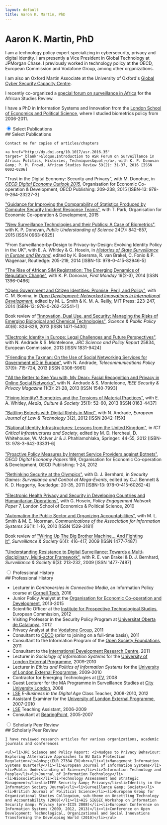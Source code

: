 ```yaml
---
layout: default
title: Aaron K. Martin, PhD
---
```


# Aaron K. Martin, PhD

I am a technology policy expert specializing in cybersecurity, privacy and digital identity. I am presently a Vice President in Global Technology at JPMorgan Chase. I previously worked in technology policy at the OECD, European Commission and Vodafone Group, among other organizations.

I am also an Oxford Martin Associate at the University of Oxford's <a href="http://www.oxfordmartin.ox.ac.uk/cybersecurity/" target="_blank">Global Cyber Security Capacity Centre</a>.

I recently co-organized a <a href="https://www.cambridge.org/core/journals/african-studies-review/article/div-classtitleintroductiondiv/788C8F5BED1FE9AD46FC2D6613E23160" target="_blank">special forum on surveillance in Africa</a> for the African Studies Review.

I have a PhD in Information Systems and Innovation from the <a href="http://www.lse.ac.uk/home.aspx" target="_blank">London School of Economics and Political Science</a>, where I studied biometrics policy from 2006-2011.

<div class="tabs">
  <input type="radio" name="tabs" id="tabone" checked="checked">
  <label for="tabone">Select Publications</label>
  <div class="tab">
    ## Select Publications
    
    Contact me for copies of articles/chapters
   
    <a href="http://dx.doi.org/10.1017/asr.2016.35" target="_blank">&ldquo;Introduction to ASR Forum on Surveillance in Africa: Politics, Histories, Techniques&quot;</a>, with K. P. Donovan &amp; P. M. Frowd, African Studies Review 59(2): 31-37, 2016 [ISSN 0002-0206]

&quot;Trust in the Digital Economy: Security and Privacy&quot;, with M. Donohue, in <a href="http://dx.doi.org/10.1787/9789264232440-en" target="_blank"><i>OECD Digital Economy Outlook</i>&nbsp;</a><i><a href="http://dx.doi.org/10.1787/9789264232440-en" target="_blank">2015</a>,&nbsp;</i>Organisation for Economic Co-operation &amp; Development,<i> </i>OECD Publishing: 209-238, 2015 [ISBN-13: 978-9-264-23227-3]<br>

<a href="http://oe.cd/csirt-stat" target="_blank">&quot;Guidance for Improving the Comparability of Statistics Produced by Computer Security Incident Response Teams&quot;</a>, with T. Park, Organisation for Economic Co-operation &amp; Development, 2015

<a href="http://dx.doi.org/10.1177/0963662513514173" target="_blank">&quot;New Surveillance Technologies and their Publics: A Case of Biometrics&quot;</a>, with K. P. Donovan,<i>&nbsp;Public Understanding of Science</i>&nbsp;24(7): 842–857, 2015<i>&nbsp;</i>[ISSN 0963-6625]


&quot;From Surveillance-by-Design to Privacy-by-Design: Evolving Identity Policy in the UK&quot;, with E. A. Whitley &amp; G. Hosein, in&nbsp;<a href="http://www.amazon.co.uk/Histories-Surveillance-Europe-Beyond-Boersma/dp/0415829461" target="_blank"><i>Histories of State Surveillance in Europe and Beyond</i></a>, edited by K. Boersma, R. van Brakel, C. Fonio &amp; P. Wagenaar, Routledge: 205-219, 2014 [ISBN-13: 978-0-415-82946-5]

<a href="http://firstmonday.org/ojs/index.php/fm/article/view/4351/3820" target="_blank">&quot;The Rise of African SIM Registration: The Emerging Dynamics of Regulatory Change&quot;</a>,&nbsp;with K. P. Donovan,&nbsp;<i>First Monday&nbsp;</i>19(2-3), 2014<i>&nbsp;</i>[ISSN 1396-0466]


<a href="http://web.idrc.ca/openebooks/541-1/#ch09" target="_blank">&quot;Open Government and Citizen Identities: Promise, Peril, and Policy&quot;</a>, with C. M. Bonina, in&nbsp;<i><a href="http://www.idrc.ca/EN/Resources/Publications/Pages/IDRCBookDetails.aspx?PublicationID=1274" target="_blank">Open Development: Networked Innovations in International Development</a></i>, edited by M. L. Smith &amp; K. M. A. Reilly, MIT Press: 223-247, 2014 [ISBN-13: 978-0-262-52541-1]

Book review of&nbsp;<a href="http://dx.doi.org/10.1093/scipol/sct019" target="_blank">&quot;Innovation, Dual Use, and Security: Managing the Risks of Emerging Biological and Chemical Technologies&quot;</a>, <i>Science &amp; Public Policy</i> 40(6): 824-826, 2013 [ISSN 1471-5430]<br><br><a href="https://ec.europa.eu/jrc/en/publication/eur-scientific-and-technical-research-reports/electronic-identity-europe-legal-challenges-and-future-perspectives-e-id-2020" target="_blank">&quot;Electronic Identity in Europe: Legal Challenges and Future Perspectives&quot;</a>, with N. Andrade &amp; S. Monteleone, <i>JRC Science and Policy Report </i>25834, European Commission, 2013 [ISSN 1831-9424]<br>

<a href="http://www.sciencedirect.com/science/article/pii/S0308596113000761" target="_blank">&quot;Friending the Taxman: On the Use of Social Networking Services for Government eID in Europe&quot;</a>, with N. Andrade, <i>Telecommunications Policy</i> 37(9): 715-724, 2013 [ISSN 0308-5961]

<a href="http://doi.ieeecomputersociety.org/10.1109/MSP.2013.22" target="_blank">&quot;&lsquo;All the Better to See You with, My Dear&rsaquo;: Facial Recognition and Privacy in Online Social Networks&quot;</a>, with N. Andrade &amp; S. Monteleone,&nbsp;<i>IEEE Security &amp; Privacy Magazine </i>11(3): 21-28, 2013 [ISSN 1540-7993]

<a href="http://mcs.sagepub.com/content/35/1/52.extract" target="_blank">&quot;Fixing Identity? Biometrics and the Tensions of Material Practices&quot;</a>, with E. A. Whitley,&nbsp;<i>Media, Culture &amp; Society</i>&nbsp;35(1): 52–60, 2013 [ISSN 0163-4437]

<a href="http://ejlt.org/article/view/158/238" target="_blank">&quot;Battling Botnets with Digital Rights in Mind&quot;</a>, with N. Andrade, <i>European Journal of Law &amp; Technology</i> 3(2), 2012 [ISSN 2042-115X]

<a href="http://personal.lse.ac.uk/martinak/IFIP.pdf" target="_blank">&quot;National Identity Infrastructures: Lessons from the United Kingdom&quot;</a>, in <i>ICT 
Critical Infrastructures and Society</i>, edited by M. D. Hercheui, D. Whitehouse, W. McIver Jr &amp; J. Phahlamohlaka, Springer: 44-55, 2012 
[ISBN-13: 978-3-642-33331-6]<br><br><a href="http://www.oecd-ilibrary.org/science-and-technology/proactive-policy-measures-by-internet-service-providers-against-botnets_5k98tq42t18w-en" target="_blank">&quot;Proactive Policy Measures by Internet Service Providers against Botnets&quot;</a>, <i>OECD Digital Economy Papers</i> 199, Organisation for Economic Co-operation &amp; Development, OECD Publishing: 1-24, 2012<br>

<a href="http://www.tandfonline.com/doi/pdf/10.4324/9780203827475_chapter_1" target="_blank">&quot;Rethinking Security at the Olympics&quot;</a>, with D. J. Bernhard, in <i>Security Games: Surveillance and Control at Mega-Events</i>, edited by C.J. Bennett &amp; K. D. Haggerty, Routledge: 20-35, 2011 [ISBN-13: 978-0-415-60262-4]<br><br><a href="http://idl-bnc.idrc.ca/dspace/handle/10625/46407" target="_blank">&quot;Electronic Health Privacy and Security in Developing Countries and Humanitarian Operations&quot;</a>, with G. Hosein, <i>Policy Engagement Network Paper</i> 7, London School of Economics &amp; Political Science, 2010<br>

<a href="http://aisel.aisnet.org/cais/vol26/iss1/1/" target="_blank">&quot;Automating the Public Sector and Organizing Accountabilities&quot;</a>, with M. L. Smith &amp; M. E. Noorman, <i>Communications of the Association for Information Systems</i> 26(1): 1-16, 2010 [ISSN 1529-3181]

Book review of&nbsp;<a href="http://library.queensu.ca/ojs/index.php/surveillance-and-society/article/view/3274" target="_blank">&quot;Wiring Up The Big Brother Machine... And Fighting It&quot;</a>,<i>&nbsp;Surveillance &amp; Society&nbsp;</i>6(4): 416-417, 2009 [ISSN 1477-7487]<br><br><a href="http://library.queensu.ca/ojs/index.php/surveillance-and-society/article/view/3282" target="_blank">&quot;Understanding Resistance to Digital Surveillance: Towards a Multi-disciplinary, Multi-actor Framework&quot;</a>, with R. E. van Brakel &amp; D. J. Bernhard, <i>Surveillance &amp; Society</i> 6(3): 213-232, 2009 [ISSN 1477-7487]
   
  </div>
  
  <input type="radio" name="tabs" id="tabtwo">
  <label for="tabtwo">Professional History</label>
  <div class="tab">
    ## Professional History
   
   <ul>
  <li>Lecturer in <i>Controversies in Connective Media</i>, an Information Policy course at <a href="http://tech.cornell.edu/" target="_blank">Cornell Tech</a>, 2016</li>
  <li>Junior Policy Analyst at the <a href="http://oecd.org/" target="_blank">Organisation for Economic Co-operation and Development</a>, 2013-2015
    
  </li>
  <li>Scientific Officer at the <a href="https://ec.europa.eu/jrc/en/institutes/ipts" target="_blank">Institute for Prospective Technological Studies</a>, European Commission, 2012</li>
  <li>Visiting Professor in the Security Policy Program at <a href="http://www.uoc.edu/" target="_blank">Universitat Oberta de Catalunya</a>, 2012</li>
  <li>Privacy Analyst at the <a href="http://www.vodafone.com" target="_blank">Vodafone Group</a>, 2011</li>
  <li>Consultant to <a href="http://www.oecd.org" target="_blank">OECD</a> (prior to joining on a full-time basis), 2011</li>
  <li>Consultant to the Information Program of the <a href="http://www.opensocietyfoundations.org" target="_blank">Open Society Foundations</a>, 2011</li>
  <li>Consultant to the <a href="http://www.idrc.ca" target="_blank">International Development Research Centre</a>, 2011</li>
  <li>Lecturer in <i>Sociology of Information Systems</i>&nbsp;for the <a href="http://www.londoninternational.ac.uk" target="_blank">University of London External Programme</a>, 2009-2010</li>
  <li>Lecturer in<span lang="EN-US">&nbsp;<i>Ethics and Politics of Information Systems</i>&nbsp;<span lang="EN-US">for the <a href="http://www.londoninternational.ac.uk" target="_blank">University of London External Programme</a>, 2009-2010</li><li>Contractor for Emerging Technologies at <a href="http://www.itv.com" target="_blank">ITV</a>, 2008</li><li><span lang="EN-US">Guest Lecturer for the MA Programme in Surveillance Studies at <a href="http://www.city.ac.uk" target="_blank">City University London</a>, 2008</li><li><a href="http://www.lse.ac.uk" target="_blank">LSE</a>&nbsp;<i>E-Business in the Digital Age</i>&nbsp;Class Teacher, 2008-2010, 2012</li><li>Assistant Examiner for the <a href="http://www.londoninternational.ac.uk" target="_blank">University of London External Programme</a>, 2007-2010</li><li><a href="http://www.lse.ac.uk" target="_blank">LSE</a> Teaching Assistant, 2006-2009</li><li>Consultant at <a href="http://www.bearingpoint.com" target="_blank">BearingPoint</a>, 2005-2007</li></ul>
   
  </div>
  
  <input type="radio" name="tabs" id="tabthree">
  <label for="tabthree">Scholarly Peer Review</label>
  <div class="tab">
    ## Scholarly Peer Review
   
    I have reviewed research articles for various organizations, academic journals and conferences
    
    <ul><li>JRC Science and Policy Report: <i>Nudges to Privacy Behaviour: Exploring Alternative Approaches to EU Data Protection Regulation</i>&nbsp;(EUR 27384 EN)<br></li><li>Management Information Systems Quarterly</li><li>European Journal of Information Systems</li><li>Public Understanding of Science</li><li>Information Technology and People</li><li>Journal of Information Technology</li><li>Biosocieties</li><li>Technology Assessment and Strategic Management</li><li>IEEE Security &amp; Privacy</li><li>Identity in the Information Society Journal</li><li>Surveillance &amp; Society</li><li>British Journal of Political Science</li><li>European Group for Organizational Studies Colloquium, sub-theme on Unsettling Technology and Accountability (2008)</li><li>AIS SIGSEC Workshop on Information Security &amp; Privacy (pre-ICIS 2008)</li><li>European Conference on Information Systems (2009, 2012, 2013)</li><li>Conference on Open Development: Technological, Organizational and Social Innovations Transforming the Developing World (2010)</li></ul>
   
  </div>
</div>